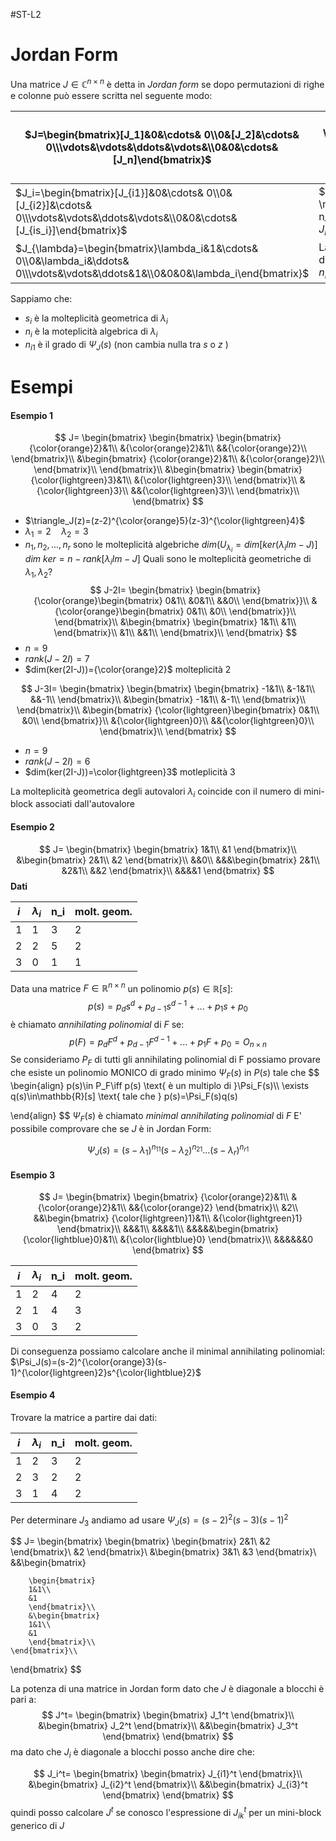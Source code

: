 #ST-L2 
# Jordan Form
Una matrice $J\in \mathbb{C}^{n\times n}$  è detta in *Jordan form* se dopo permutazioni di righe e colonne può essere scritta nel seguente modo:

| $J=\begin{bmatrix}[J_1]&0&\cdots& 0\\0&[J_2]&\cdots& 0\\\vdots&\vdots&\ddots&\vdots&\\0&0&\cdots&[J_n]\end{bmatrix}$              | $\Large J_i\in \mathbb{C}^{n_i\times n_i}$<br>$J_i$: jordan mini-block<br>$\lambda_i\in\mathbb{C}\quad \lambda_i\neq\lambda_j$ |
| --------------------------------------------------------------------------------------------------------------------------------- | ------------------------------------------------------------------------------------------------------------------------------ |
| $J_i=\begin{bmatrix}[J_{i1}]&0&\cdots& 0\\0&[J_{i2}]&\cdots& 0\\\vdots&\vdots&\ddots&\vdots&\\0&0&\cdots&[J_{is_i}]\end{bmatrix}$ | $\Large J_{ik}\in \mathbb{C}^{n_{ik}\times n_{ik}}$<br>$J_{ik}$: jordan mini-block                                             |
| $J_{\lambda}=\begin{bmatrix}\lambda_i&1&\cdots& 0\\0&\lambda_i&\ddots& 0\\\vdots&\vdots&\ddots&1&\\0&0&0&\lambda_i\end{bmatrix}$  | La diagonale sopra la diagonale ha tutti 1<br>$n_{i1}\geq n_{i2}\geq ...\geq n_is_i$                                           |
Sappiamo che:
- $s_i$ è la molteplicità geometrica di $\lambda_i$
- $n_i$ è la moteplicità algebrica di $\lambda_i$
- $n_{i1}$ è il grado di $\Psi_J(s)$ (non cambia nulla tra $s$ o $z$ )

# Esempi

#### Esempio 1
$$
J=
\begin{bmatrix}
\begin{bmatrix}
\begin{bmatrix}
{\color{orange}2}&1\\
&{\color{orange}2}&1\\
&&{\color{orange}2}\\
\end{bmatrix}\\
&\begin{bmatrix}
{\color{orange}2}&1\\
&{\color{orange}2}\\
\end{bmatrix}\\
\end{bmatrix}\\
&\begin{bmatrix}
\begin{bmatrix}
{\color{lightgreen}3}&1\\
&{\color{lightgreen}3}\\
\end{bmatrix}\\
&{\color{lightgreen}3}\\
&&{\color{lightgreen}3}\\
\end{bmatrix}\\
\end{bmatrix}
$$


- $\triangle_J(z)=(z-2)^{\color{orange}5}(z-3)^{\color{lightgreen}4}$ 
- $\lambda_1=2\quad \lambda_2=3$
- $n_1,n_2,...,n_r$ sono le molteplicità algebriche
$dim(U_{\lambda_i}= dim[ker(\lambda_iIm-J)]$
$dim\ ker=n-rank[\lambda_iIm-J]$
Quali sono le molteplicità geometriche di $\lambda_1, \lambda_2$?
$$
J-2I=
\begin{bmatrix}
\begin{bmatrix}
{\color{orange}\begin{bmatrix}
0&1\\
&0&1\\
&&0\\
\end{bmatrix}}\\
&{\color{orange}\begin{bmatrix}
0&1\\
&0\\
\end{bmatrix}}\\
\end{bmatrix}\\
&\begin{bmatrix}
\begin{bmatrix}
1&1\\
&1\\
\end{bmatrix}\\
&1\\
&&1\\
\end{bmatrix}\\
\end{bmatrix}
$$
- $n=9$
- $rank(J-2I)=7$
- $dim(ker(2I-J))={\color{orange}2}$
molteplicità 2

$$
J-3I=
\begin{bmatrix}
\begin{bmatrix}
\begin{bmatrix}
-1&1\\
&-1&1\\
&&-1\\
\end{bmatrix}\\
&\begin{bmatrix}
-1&1\\
&-1\\
\end{bmatrix}\\
\end{bmatrix}\\
&\begin{bmatrix}
{\color{lightgreen}\begin{bmatrix}
0&1\\
&0\\
\end{bmatrix}}\\
&{\color{lightgreen}0}\\
&&{\color{lightgreen}0}\\
\end{bmatrix}\\
\end{bmatrix}
$$
- $n=9$
- $rank(J-2I)=6$
- $dim(ker(2I-J))=\color{lightgreen}3$
motleplicità 3

La molteplicità geometrica degli autovalori $\lambda_i$ coincide con il numero di mini-block associati dall'autovalore

#### Esempio 2
$$
J=
\begin{bmatrix}
\begin{bmatrix}
1&1\\
&1
\end{bmatrix}\\
&\begin{bmatrix}
2&1\\
&2
\end{bmatrix}\\
&&0\\
&&&\begin{bmatrix}
2&1\\
&2&1\\
&&2
\end{bmatrix}\\
&&&&1
\end{bmatrix}
$$
**Dati**

| $i$ | $\lambda_i$ | n_i | molt. geom. |
| --- | ----------- | --- | ----------- |
| 1   | 1           | 3   | 2           |
| 2   | 2           | 5   | 2           |
| 3   | 0           | 1   | 1           |
Data una matrice $F\in\mathbb{R}^{n\times n}$ un polinomio $p(s)\in \mathbb{R}[s]$:
$$
p(s)=p_ds^d+p_{d-1}s^{d-1}+...+p_1s+p_0
$$
è chiamato *annihilating polinomial* di $F$ se:
$$
p(F)=p_dF^d+p_{d-1}F^{d-1}+...+p_1F+p_0=O_{n\times n}
$$
Se consideriamo $P_F$ di tutti gli annihilating polinomial di F possiamo provare che esiste un polinomio MONICO  di grado minimo $\Psi_F(s)$  in $P(s)$ tale che 
$$
\begin{align}
p(s)\in P_F\iff p(s) \text{ è un multiplo di }\Psi_F(s)\\\\
\exists q(s)\in\mathbb{R}[s] \text{ tale che } p(s)=\Psi_F(s)q(s)

\end{align}
$$
$\Psi_F(s)$ è chiamato *minimal annihilating polinomial* di $F$
E' possibile comprovare che  se $J$ è in Jordan Form:

$$
\Psi_J(s)=(s-\lambda_1)^{n_{11}}(s-\lambda_2)^{n_{21}}...(s-\lambda_r)^{n_{r1}}
$$

#### Esempio 3
$$
J=
\begin{bmatrix}
\begin{bmatrix}
{\color{orange}2}&1\\
&{\color{orange}2}&1\\
&&{\color{orange}2}
\end{bmatrix}\\
&2\\
&&\begin{bmatrix}
{\color{lightgreen}1}&1\\
&{\color{lightgreen}1}
\end{bmatrix}\\
&&&1\\
&&&&1\\
&&&&&\begin{bmatrix}
{\color{lightblue}0}&1\\
&{\color{lightblue}0}
\end{bmatrix}\\
&&&&&&0
\end{bmatrix}
$$


| $i$ | $\lambda_i$ | n_i | molt. geom. |
| --- | ----------- | --- | ----------- |
| 1   | 2           | 4   | 2           |
| 2   | 1           | 4   | 3           |
| 3   | 0           | 3   | 2           |
Di conseguenza possiamo calcolare anche il minimal annihilating polinomial:
$\Psi_J(s)=(s-2)^{\color{orange}3}(s-1)^{\color{lightgreen}2}s^{\color{lightblue}2}$


#### Esempio 4
Trovare la matrice a partire dai dati:


| $i$ | $\lambda_i$ | n_i | molt. geom. |
| --- | ----------- | --- | ----------- |
| 1   | 2           | 3   | 2           |
| 2   | 3           | 2   | 2           |
| 3   | 1           | 4   | 2           |
Per determinare $J_3$ andiamo ad usare 
$\Psi_J(s)=(s-2)^2(s-3)(s-1)^2$  

$$
J=
\begin{bmatrix}
	\begin{bmatrix}
		\begin{bmatrix}
		2&1\\
		&2
		\end{bmatrix}\\
		&2
	\end{bmatrix}\\
	&\begin{bmatrix}
		3&1\\
		&3
	\end{bmatrix}\\
	&&\begin{bmatrix}
	
		\begin{bmatrix}
		1&1\\
		&1
		\end{bmatrix}\\
		&\begin{bmatrix}
		1&1\\
		&1
		\end{bmatrix}\\
	\end{bmatrix}\\
	
\end{bmatrix}
$$

La potenza di una matrice in Jordan form dato che $J$ è diagonale a blocchi è pari a:
$$
J^t=
\begin{bmatrix}
\begin{bmatrix}
J_1^t
\end{bmatrix}\\
&\begin{bmatrix}
J_2^t
\end{bmatrix}\\
&&\begin{bmatrix}
J_3^t
\end{bmatrix}
\end{bmatrix}
$$
ma dato che $J_i$ è diagonale a blocchi posso anche dire che:

$$
J_i^t=
\begin{bmatrix}
\begin{bmatrix}
J_{i1}^t
\end{bmatrix}\\
&\begin{bmatrix}
J_{i2}^t
\end{bmatrix}\\
&&\begin{bmatrix}
J_{i3}^t
\end{bmatrix}
\end{bmatrix}
$$
quindi posso calcolare $J^t$ se conosco l'espressione di  $J_{ik}^t$ per un mini-block generico di $J$ 
